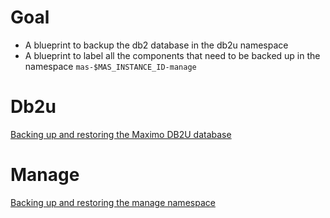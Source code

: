 # Goal 

- A blueprint to backup the db2 database in the db2u namespace 
- A blueprint to label all the components that need to be backed up in the namespace `mas-$MAS_INSTANCE_ID-manage`

# Db2u 

[Backing up and restoring the Maximo DB2U database](./db2u/readme.md)

# Manage

[Backing up and restoring the manage namespace](./manage/readme.md)
